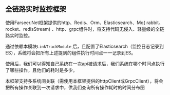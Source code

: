 ## 全链路实时监控框架

使用Farseer.Net框架提供的http、Redis、Orm、Elasticsearch、Mq(
rabbit、rocket、redisStream)
、http、grpc组件时，将支持代码无侵入、轻量级的全链路实时监控。

通过依赖本模块`LinkTrackModule`
后，且配置了Elasticsearch（监控日志记录到ES），系统将会把所有上述提到的组件执行时间点一一记录到ES。

使用后，我们可以得知自己系统在一次api被请求后，我们系统在哪个时间点执行了哪些操作，且他们的耗时是多少。

本框架支持多系统间关联（需使用本框架提供的httpClient或GrpcClient），将会把所有操作关联到一次请求中，供我们查询所有操作耗时的时间分布图
